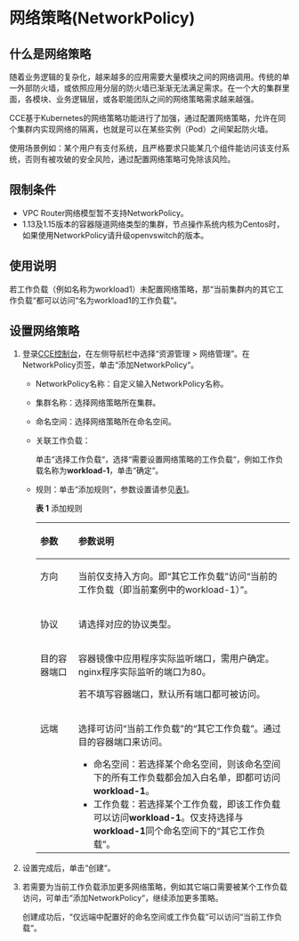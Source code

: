 # 网络策略\(NetworkPolicy\)<a name="cce_01_0059"></a>

## 什么是网络策略<a name="section322222112010"></a>

随着业务逻辑的复杂化，越来越多的应用需要大量模块之间的网络调用。传统的单一外部防火墙，或依照应用分层的防火墙已渐渐无法满足需求。在一个大的集群里面，各模块、业务逻辑层，或各职能团队之间的网络策略需求越来越强。

CCE基于Kubernetes的网络策略功能进行了加强，通过配置网络策略，允许在同个集群内实现网络的隔离，也就是可以在某些实例（Pod）之间架起防火墙。

使用场景例如：某个用户有支付系统，且严格要求只能某几个组件能访问该支付系统，否则有被攻破的安全风险，通过配置网络策略可免除该风险。

## 限制条件<a name="section332285584912"></a>

-   VPC Router网络模型暂不支持NetworkPolicy。
-   1.13及1.15版本的容器隧道网络类型的集群，节点操作系统内核为Centos时，如果使用NetworkPolicy请升级openvswitch的版本。

## 使用说明<a name="section146088501667"></a>

若工作负载（例如名称为workload1）未配置网络策略，那“当前集群内的其它工作负载“都可以访问“名为workload1的工作负载“。

## 设置网络策略<a name="section19894131402011"></a>

1.  登录[CCE控制台](https://console.huaweicloud.com/cce2.0/?utm_source=helpcenter)，在左侧导航栏中选择“资源管理 \> 网络管理”。在NetworkPolicy页签，单击“添加NetworkPolicy“。
    -   NetworkPolicy名称：自定义输入NetworkPolicy名称。
    -   集群名称：选择网络策略所在集群。
    -   命名空间：选择网络策略所在命名空间。
    -   关联工作负载：

        单击“选择工作负载“，选择“需要设置网络策略的工作负载“，例如工作负载名称为**workload-1**，单击“确定“。

    -   规则：单击“添加规则“，参数设置请参见[表1](#table26919378234)。

        **表 1**  添加规则

        <a name="table26919378234"></a>
        <table><thead align="left"><tr id="row117013742315"><th class="cellrowborder" valign="top" width="15%" id="mcps1.2.3.1.1"><p id="p10701937122312"><a name="p10701937122312"></a><a name="p10701937122312"></a>参数</p>
        </th>
        <th class="cellrowborder" valign="top" width="85%" id="mcps1.2.3.1.2"><p id="p1970937162314"><a name="p1970937162314"></a><a name="p1970937162314"></a>参数说明</p>
        </th>
        </tr>
        </thead>
        <tbody><tr id="row17073752310"><td class="cellrowborder" valign="top" width="15%" headers="mcps1.2.3.1.1 "><p id="p1770337122315"><a name="p1770337122315"></a><a name="p1770337122315"></a>方向</p>
        </td>
        <td class="cellrowborder" valign="top" width="85%" headers="mcps1.2.3.1.2 "><p id="p19701374230"><a name="p19701374230"></a><a name="p19701374230"></a>当前仅支持入方向。即<span class="uicontrol" id="uicontrol120917917468"><a name="uicontrol120917917468"></a><a name="uicontrol120917917468"></a>“其它工作负载”</span>访问<span class="uicontrol" id="uicontrol210571414614"><a name="uicontrol210571414614"></a><a name="uicontrol210571414614"></a>“当前的工作负载（即当前案例中的workload-1）”</span>。</p>
        </td>
        </tr>
        <tr id="row0706372237"><td class="cellrowborder" valign="top" width="15%" headers="mcps1.2.3.1.1 "><p id="p1871103711232"><a name="p1871103711232"></a><a name="p1871103711232"></a>协议</p>
        </td>
        <td class="cellrowborder" valign="top" width="85%" headers="mcps1.2.3.1.2 "><p id="p77123712230"><a name="p77123712230"></a><a name="p77123712230"></a>请选择对应的协议类型。</p>
        </td>
        </tr>
        <tr id="row141931728132819"><td class="cellrowborder" valign="top" width="15%" headers="mcps1.2.3.1.1 "><p id="p18193102819285"><a name="p18193102819285"></a><a name="p18193102819285"></a>目的容器端口</p>
        </td>
        <td class="cellrowborder" valign="top" width="85%" headers="mcps1.2.3.1.2 "><p id="p219311287289"><a name="p219311287289"></a><a name="p219311287289"></a>容器镜像中应用程序实际监听端口，需用户确定。nginx程序实际监听的端口为80。</p>
        <p id="p37005549297"><a name="p37005549297"></a><a name="p37005549297"></a>若不填写容器端口，默认所有端口都可被访问。</p>
        </td>
        </tr>
        <tr id="row10711637182318"><td class="cellrowborder" valign="top" width="15%" headers="mcps1.2.3.1.1 "><p id="p107120375238"><a name="p107120375238"></a><a name="p107120375238"></a>远端</p>
        </td>
        <td class="cellrowborder" valign="top" width="85%" headers="mcps1.2.3.1.2 "><p id="p157183711231"><a name="p157183711231"></a><a name="p157183711231"></a>选择可访问<span class="uicontrol" id="uicontrol132819019318"><a name="uicontrol132819019318"></a><a name="uicontrol132819019318"></a>“当前工作负载”</span>的<span class="uicontrol" id="uicontrol147442219319"><a name="uicontrol147442219319"></a><a name="uicontrol147442219319"></a>“其它工作负载”</span>。通过目的容器端口来访问。</p>
        <a name="ul28102117259"></a><a name="ul28102117259"></a><ul id="ul28102117259"><li>命名空间：若选择某个命名空间，则该命名空间下的所有工作负载都会加入白名单，即都可访问<strong id="b1324134631111"><a name="b1324134631111"></a><a name="b1324134631111"></a>workload-1</strong>。</li><li>工作负载：若选择某个工作负载，即该工作负载可以访问<strong id="b1494210490114"><a name="b1494210490114"></a><a name="b1494210490114"></a>workload-1</strong>。仅支持选择与<strong id="b93615811115"><a name="b93615811115"></a><a name="b93615811115"></a>workload-1</strong>同个命名空间下的<span class="uicontrol" id="uicontrol169474270272"><a name="uicontrol169474270272"></a><a name="uicontrol169474270272"></a>“其它工作负载”</span>。</li></ul>
        </td>
        </tr>
        </tbody>
        </table>

2.  设置完成后，单击“创建“。
3.  若需要为当前工作负载添加更多网络策略，例如其它端口需要被某个工作负载访问，可单击“添加NetworkPolicy“，继续添加更多策略。

    创建成功后，“仅远端中配置好的命名空间或工作负载“可以访问“当前工作负载“。


